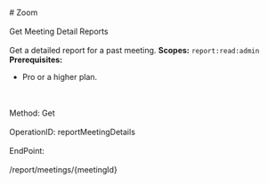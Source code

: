 <br>#     Zoom</br>
<br>Get Meeting Detail Reports</br>
<br>Get a detailed report for a past meeting. 
**Scopes:** `report:read:admin`
**Prerequisites:**
* Pro or a higher plan.
 </br>
<br>Method: Get</br>
<br>OperationID: reportMeetingDetails</br>
<br>EndPoint:</br>
<br>/report/meetings/{meetingId}</br>
